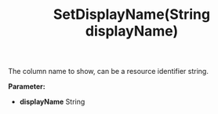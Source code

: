 ﻿---
uid: crmscript_ref_NSArchiveColumnInfo_SetDisplayName
title: SetDisplayName(String displayName)
intellisense: NSArchiveColumnInfo.SetDisplayName
keywords: NSArchiveColumnInfo, GetDisplayName
so.topic: reference
---

The column name to show, can be a resource identifier string.

**Parameter:** 
 - **displayName** String

